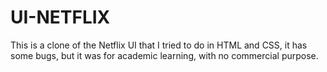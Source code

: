 # UI-NETFLIX
 This is a clone of the Netflix UI that I tried to do in HTML and CSS, it has some bugs, but it was for academic learning, with no commercial purpose.
